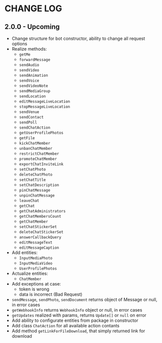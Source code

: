 # CHANGE LOG
## 2.0.0 - Upcoming
* Change structure for bot constructor, ability to change all request options
* Realize methods:
    * `getMe` 
    * `forwardMessage`
    * `sendAudio`
    * `sendVideo`
    * `sendAnimation`
    * `sendVoice`
    * `sendVideoNote`
    * `sendMediaGroup`
    * `sendLocation`
    * `editMessageLiveLocation`
    * `stopMessageLiveLocation`
    * `sendVenue`
    * `sendContact`
    * `sendPoll`
    * `sendChatAction`
    * `getUserProfilePhotos`
    * `getFile`
    * `kickChatMember`
    * `unbanChatMember`
    * `restrictChatMember`
    * `promoteChatMember`
    * `exportChatInviteLink`
    * `setChatPhoto`
    * `deleteChatPhoto`
    * `setChatTitle`
    * `setChatDescription`
    * `pinChatMessage`
    * `unpinChatMessage`
    * `leaveChat`
    * `getChat`
    * `getChatAdministrators`
    * `getChatMembersCount`
    * `getChatMember`
    * `setChatStickerSet`
    * `deleteChatStickerSet`
    * `answerCallbackQuery`
    * `editMessageText`
    * `editMessageCaption`
* Add entities:
    * `InputMediaPhoto`
    * `InputMediaVideo`
    * `UserProfilePhotos`
* Actualize entities:
    * `ChatMember`
* Add exceptions at case:
    * token is wrong
    * data is incorrect (Bad Request)
* `sendMessage`, `sendPhoto`, `sendDocument` returns object of Message or null, in error cases
* `getWebhookInfo` returns `WebhookInfo` object or null, in error cases
* `getUpdates` realized with params, returns `Update[]` or `null` on error
* Add ability to configurate entities from package in constructor
* Add class `ChatAction` for all available action contants
* Add method `getLinkForFileDownload`, that simply returned link for download